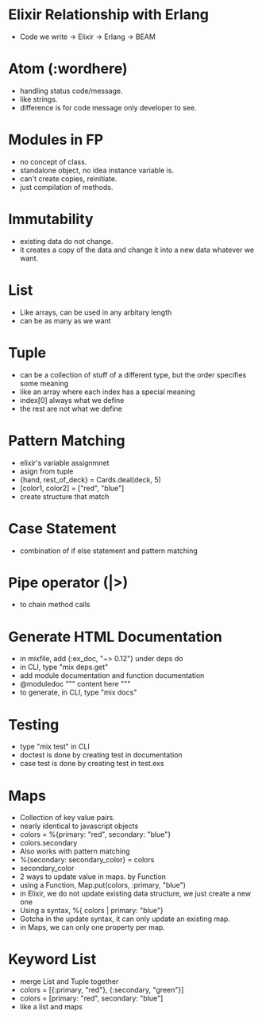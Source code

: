 # Elixir Relationship with Erlang
- Code we write -> Elixir -> Erlang -> BEAM

# Atom (:wordhere)
- handling status code/message.
- like strings.
- difference is for code message only developer to see.

# Modules in FP
- no concept of class.
- standalone object, no idea instance variable is.
- can't create copies, reinitiate.
- just compilation of methods.

# Immutability
- existing data do not change.
- it creates a copy of the data and change it into a new data whatever we want.

# List
- Like arrays, can be used in any arbitary length
- can be as many as we want

# Tuple
- can be a collection of stuff of a different type, but the order specifies some meaning
- like an array where each index has a special meaning
- index[0] always what we define
- the rest are not what we define

# Pattern Matching
- elixir's variable assignmnet
- asign from tuple
- {hand, rest_of_deck} = Cards.deal(deck, 5)
- [color1, color2] = ["red", "blue"]
- create structure that match

# Case Statement
- combination of if else statement and pattern matching

# Pipe operator (|>)
- to chain method calls

# Generate HTML Documentation
- in mixfile, add {:ex_doc, "~> 0.12"} under deps do
- in CLI, type "mix deps.get"
- add module documentation and function documentation
- @moduledoc """ content here """
- to generate, in CLI, type "mix docs"

# Testing
- type "mix test" in CLI
- doctest is done by creating test in documentation
- case test is done by creating test in test.exs

# Maps
- Collection of key value pairs.
- nearly identical to javascript objects
- colors = %{primary: "red", secondary: "blue"}
- colors.secondary
- Also works with pattern matching
- %{secondary: secondary_color} = colors
- secondary_color
- 2 ways to update value in maps. by Function
- using a Function, Map.put(colors, :primary, "blue")
- in Elixir, we do not update existing data structure, we just create a new one
- Using a syntax, %{ colors | primary: "blue"}
- Gotcha in the update syntax, it can only update an existing map.
- in Maps, we can only one property per map.

# Keyword List
- merge List and Tuple together
- colors = [{:primary, "red"}, {:secondary, "green"}]
- colors = [primary: "red", secondary: "blue"]
- like a list and maps